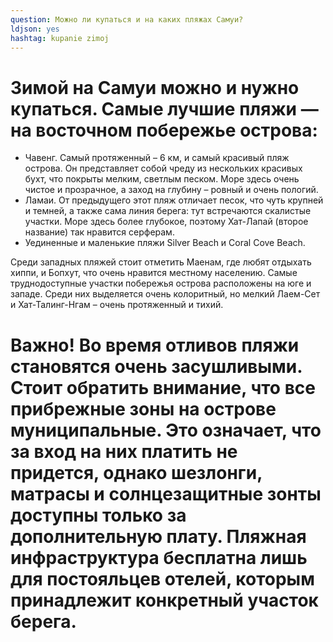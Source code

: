 ```yaml
---
question: Можно ли купаться и на каких пляжах Самуи?
ldjson: yes
hashtag: kupanie zimoj
---
```


# Зимой на Самуи можно и нужно купаться. Самые лучшие пляжи — на восточном побережье острова:


* Чавенг. Самый протяженный – 6 км, и самый красивый пляж острова. Он представляет собой чреду из нескольких красивых бухт, что покрыты мелким, светлым песком. Море здесь очень чистое и прозрачное, а заход на глубину – ровный и очень пологий.
* Ламаи. От предыдущего этот пляж отличает песок, что чуть крупней и темней, а также сама линия берега: тут встречаются скалистые участки. Море здесь более глубокое, поэтому Хат-Лапай (второе название) так нравится серферам.
* Уединенные и маленькие пляжи Silver Beach и Coral Cove Beach.

Среди западных пляжей стоит отметить Маенам, где любят отдыхать хиппи, и Бопхут, что очень нравится местному населению. Самые труднодоступные участки побережья острова расположены на юге и западе. Среди них выделяется очень колоритный, но мелкий Лаем-Сет и Хат-Талинг-Нгам – очень протяженный и тихий.

# Важно! Во время отливов пляжи становятся очень засушливыми. Стоит обратить внимание, что все прибрежные зоны на острове муниципальные. Это означает, что за вход на них платить не придется, однако шезлонги, матрасы и солнцезащитные зонты доступны только за дополнительную плату. Пляжная инфраструктура бесплатна лишь для постояльцев отелей, которым принадлежит конкретный участок берега.
